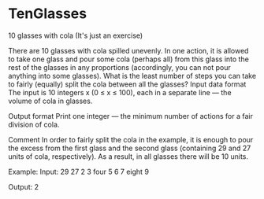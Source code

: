 # TenGlasses
10 glasses with cola (It's just an exercise)

There are 10 glasses with cola spilled unevenly. In one action, it is allowed to take one glass and pour some cola (perhaps all) from this glass into the rest of the glasses in any proportions (accordingly, you can not pour anything into some glasses).
  What is the least number of steps you can take to fairly (equally) split the cola between all the glasses?
  Input data format
  The input is 10 integers x (0 ≤ x ≤ 100), each in a separate line — the volume of cola in glasses.
 
  Output format
  Print one integer — the minimum number of actions for a fair division of cola.
 
  Comment
  In order to fairly split the cola in the example, it is enough to pour the excess from the first glass and the second glass (containing 2​9​ and 2​7​ units of cola, respectively). As a result, in all glasses there will be 10 units.
  
  Example:
  Input:
  29
  27
  2
  3
  four
  5
  6
  7
  eight
  9
  
  Output:
  2
